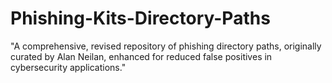# Phishing-Kits-Directory-Paths
"A comprehensive, revised repository of phishing directory paths, originally curated by Alan Neilan, enhanced for reduced false positives in cybersecurity applications."
